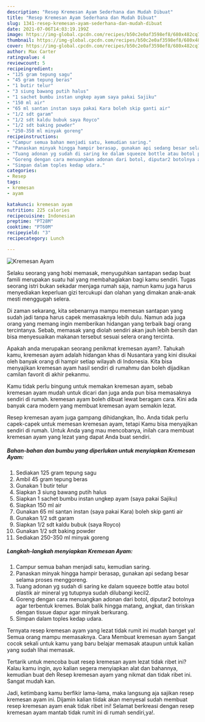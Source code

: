 ```yaml
---
description: "Resep Kremesan Ayam Sederhana dan Mudah Dibuat"
title: "Resep Kremesan Ayam Sederhana dan Mudah Dibuat"
slug: 1341-resep-kremesan-ayam-sederhana-dan-mudah-dibuat
date: 2021-07-06T14:03:19.199Z
image: https://img-global.cpcdn.com/recipes/b50c2e0af3598ef8/680x482cq70/kremesan-ayam-foto-resep-utama.jpg
thumbnail: https://img-global.cpcdn.com/recipes/b50c2e0af3598ef8/680x482cq70/kremesan-ayam-foto-resep-utama.jpg
cover: https://img-global.cpcdn.com/recipes/b50c2e0af3598ef8/680x482cq70/kremesan-ayam-foto-resep-utama.jpg
author: Max Carter
ratingvalue: 4
reviewcount: 5
recipeingredient:
- "125 gram tepung sagu"
- "45 gram tepung beras"
- "1 butir telur"
- "3 siung bawang putih halus"
- "1 sachet bumbu instan ungkep ayam saya pakai Sajiku"
- "150 ml air"
- "65 ml santan instan saya pakai Kara boleh skip ganti air"
- "1/2 sdt garam"
- "1/2 sdt kaldu bubuk saya Royco"
- "1/2 sdt baking powder"
- "250-350 ml minyak goreng"
recipeinstructions:
- "Campur semua bahan menjadi satu, kemudian saring."
- "Panaskan minyak hingga hampir berasap, gunakan api sedang besar selama proses menggoreng."
- "Tuang adonan yg sudah di saring ke dalam squeeze bottle atau botol plastik air mineral yg tutupnya sudah dilubangi kecil2."
- "Goreng dengan cara menuangkan adonan dari botol, diputar2 botolnya agar terbentuk kremes. Bolak balik hingga matang, angkat, dan tiriskan dengan tissue dapur agar minyak berkurang."
- "Simpan dalam toples kedap udara."
categories:
- Resep
tags:
- kremesan
- ayam

katakunci: kremesan ayam 
nutrition: 225 calories
recipecuisine: Indonesian
preptime: "PT28M"
cooktime: "PT60M"
recipeyield: "3"
recipecategory: Lunch

---
```



![Kremesan Ayam](https://img-global.cpcdn.com/recipes/b50c2e0af3598ef8/680x482cq70/kremesan-ayam-foto-resep-utama.jpg)

Selaku seorang yang hobi memasak, menyuguhkan santapan sedap buat famili merupakan suatu hal yang membahagiakan bagi kamu sendiri. Tugas seorang istri bukan sekadar menjaga rumah saja, namun kamu juga harus menyediakan keperluan gizi tercukupi dan olahan yang dimakan anak-anak mesti menggugah selera.

Di zaman  sekarang, kita sebenarnya mampu memesan santapan yang sudah jadi tanpa harus capek memasaknya lebih dulu. Namun ada juga orang yang memang ingin memberikan hidangan yang terbaik bagi orang tercintanya. Sebab, memasak yang diolah sendiri akan jauh lebih bersih dan bisa menyesuaikan makanan tersebut sesuai selera orang tercinta. 



Apakah anda merupakan seorang penikmat kremesan ayam?. Tahukah kamu, kremesan ayam adalah hidangan khas di Nusantara yang kini disukai oleh banyak orang di hampir setiap wilayah di Indonesia. Kita bisa menyajikan kremesan ayam hasil sendiri di rumahmu dan boleh dijadikan camilan favorit di akhir pekanmu.

Kamu tidak perlu bingung untuk memakan kremesan ayam, sebab kremesan ayam mudah untuk dicari dan juga anda pun bisa memasaknya sendiri di rumah. kremesan ayam boleh dibuat lewat beragam cara. Kini ada banyak cara modern yang membuat kremesan ayam semakin lezat.

Resep kremesan ayam juga gampang dihidangkan, lho. Anda tidak perlu capek-capek untuk memesan kremesan ayam, tetapi Kamu bisa menyajikan sendiri di rumah. Untuk Anda yang mau mencobanya, inilah cara membuat kremesan ayam yang lezat yang dapat Anda buat sendiri.

<!--inarticleads1-->

##### Bahan-bahan dan bumbu yang diperlukan untuk menyiapkan Kremesan Ayam:

1. Sediakan 125 gram tepung sagu
1. Ambil 45 gram tepung beras
1. Gunakan 1 butir telur
1. Siapkan 3 siung bawang putih halus
1. Siapkan 1 sachet bumbu instan ungkep ayam (saya pakai Sajiku)
1. Siapkan 150 ml air
1. Gunakan 65 ml santan instan (saya pakai Kara) boleh skip ganti air
1. Gunakan 1/2 sdt garam
1. Siapkan 1/2 sdt kaldu bubuk (saya Royco)
1. Gunakan 1/2 sdt baking powder
1. Sediakan 250-350 ml minyak goreng




<!--inarticleads2-->

##### Langkah-langkah menyiapkan Kremesan Ayam:

1. Campur semua bahan menjadi satu, kemudian saring.
1. Panaskan minyak hingga hampir berasap, gunakan api sedang besar selama proses menggoreng.
1. Tuang adonan yg sudah di saring ke dalam squeeze bottle atau botol plastik air mineral yg tutupnya sudah dilubangi kecil2.
1. Goreng dengan cara menuangkan adonan dari botol, diputar2 botolnya agar terbentuk kremes. Bolak balik hingga matang, angkat, dan tiriskan dengan tissue dapur agar minyak berkurang.
1. Simpan dalam toples kedap udara.




Ternyata resep kremesan ayam yang lezat tidak rumit ini mudah banget ya! Semua orang mampu memasaknya. Cara Membuat kremesan ayam Sangat cocok sekali untuk kamu yang baru belajar memasak ataupun untuk kalian yang sudah lihai memasak.

Tertarik untuk mencoba buat resep kremesan ayam lezat tidak ribet ini? Kalau kamu ingin, ayo kalian segera menyiapkan alat dan bahannya, kemudian buat deh Resep kremesan ayam yang nikmat dan tidak ribet ini. Sangat mudah kan. 

Jadi, ketimbang kamu berfikir lama-lama, maka langsung aja sajikan resep kremesan ayam ini. Dijamin kalian tiidak akan menyesal sudah membuat resep kremesan ayam enak tidak ribet ini! Selamat berkreasi dengan resep kremesan ayam mantab tidak rumit ini di rumah sendiri,ya!.

